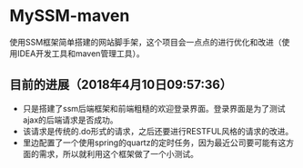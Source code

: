 # MySSM-maven
使用SSM框架简单搭建的网站脚手架，这个项目会一点点的进行优化和改进（使用IDEA开发工具和maven管理工具）。<br/>
## 目前的进展（2018年4月10日09:57:36）<br/>
  * 只是搭建了ssm后端框架和前端粗糙的欢迎登录界面。登录界面是为了测试ajax的后端请求是否成功。<br/>
  * 该请求是传统的.do形式的请求，之后还要进行RESTFUL风格的请求的改进。<br/>
  * 里边配置了一个使用spring的quartz的定时任务，因为最近公司要可能有这方面的需求，所以就利用这个框架做了一个小测试。<br/>
